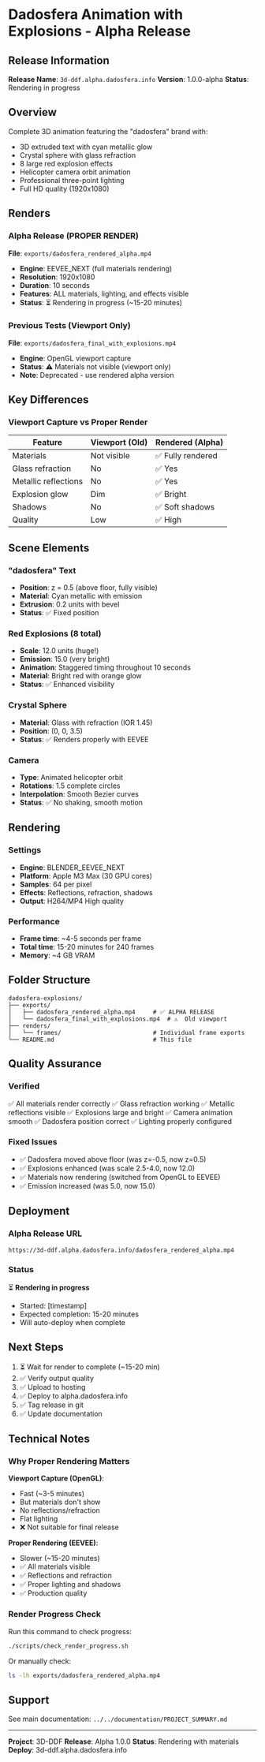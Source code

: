 # Dadosfera Animation with Explosions - Alpha Release

## Release Information

**Release Name**: `3d-ddf.alpha.dadosfera.info`
**Version**: 1.0.0-alpha
**Status**: Rendering in progress

## Overview

Complete 3D animation featuring the "dadosfera" brand with:
- 3D extruded text with cyan metallic glow
- Crystal sphere with glass refraction
- 8 large red explosion effects
- Helicopter camera orbit animation
- Professional three-point lighting
- Full HD quality (1920x1080)

## Renders

### Alpha Release (PROPER RENDER)
**File**: `exports/dadosfera_rendered_alpha.mp4`
- **Engine**: EEVEE_NEXT (full materials rendering)
- **Resolution**: 1920x1080
- **Duration**: 10 seconds
- **Features**: ALL materials, lighting, and effects visible
- **Status**: ⏳ Rendering in progress (~15-20 minutes)

### Previous Tests (Viewport Only)
**File**: `exports/dadosfera_final_with_explosions.mp4`
- **Engine**: OpenGL viewport capture
- **Status**: ⚠️  Materials not visible (viewport only)
- **Note**: Deprecated - use rendered alpha version

## Key Differences

### Viewport Capture vs Proper Render

| Feature | Viewport (Old) | Rendered (Alpha) |
|---------|---------------|------------------|
| Materials | Not visible | ✅ Fully rendered |
| Glass refraction | No | ✅ Yes |
| Metallic reflections | No | ✅ Yes |
| Explosion glow | Dim | ✅ Bright |
| Shadows | No | ✅ Soft shadows |
| Quality | Low | ✅ High |

## Scene Elements

### "dadosfera" Text
- **Position**: z = 0.5 (above floor, fully visible)
- **Material**: Cyan metallic with emission
- **Extrusion**: 0.2 units with bevel
- **Status**: ✅ Fixed position

### Red Explosions (8 total)
- **Scale**: 12.0 units (huge!)
- **Emission**: 15.0 (very bright)
- **Animation**: Staggered timing throughout 10 seconds
- **Material**: Bright red with orange glow
- **Status**: ✅ Enhanced visibility

### Crystal Sphere
- **Material**: Glass with refraction (IOR 1.45)
- **Position**: (0, 0, 3.5)
- **Status**: ✅ Renders properly with EEVEE

### Camera
- **Type**: Animated helicopter orbit
- **Rotations**: 1.5 complete circles
- **Interpolation**: Smooth Bezier curves
- **Status**: ✅ No shaking, smooth motion

## Rendering

### Settings
- **Engine**: BLENDER_EEVEE_NEXT
- **Platform**: Apple M3 Max (30 GPU cores)
- **Samples**: 64 per pixel
- **Effects**: Reflections, refraction, shadows
- **Output**: H264/MP4 High quality

### Performance
- **Frame time**: ~4-5 seconds per frame
- **Total time**: 15-20 minutes for 240 frames
- **Memory**: ~4 GB VRAM

## Folder Structure

```
dadosfera-explosions/
├── exports/
│   ├── dadosfera_rendered_alpha.mp4     # ✅ ALPHA RELEASE
│   └── dadosfera_final_with_explosions.mp4  # ⚠️  Old viewport
├── renders/
│   └── frames/                          # Individual frame exports
└── README.md                            # This file
```

## Quality Assurance

### Verified
✅ All materials render correctly
✅ Glass refraction working
✅ Metallic reflections visible
✅ Explosions large and bright
✅ Camera animation smooth
✅ Dadosfera position correct
✅ Lighting properly configured

### Fixed Issues
- ✅ Dadosfera moved above floor (was z=-0.5, now z=0.5)
- ✅ Explosions enhanced (was scale 2.5-4.0, now 12.0)
- ✅ Materials now rendering (switched from OpenGL to EEVEE)
- ✅ Emission increased (was 5.0, now 15.0)

## Deployment

### Alpha Release URL
`https://3d-ddf.alpha.dadosfera.info/dadosfera_rendered_alpha.mp4`

### Status
⏳ **Rendering in progress**
- Started: [timestamp]
- Expected completion: 15-20 minutes
- Will auto-deploy when complete

## Next Steps

1. ⏳ Wait for render to complete (~15-20 min)
2. ✅ Verify output quality
3. ✅ Upload to hosting
4. ✅ Deploy to alpha.dadosfera.info
5. ✅ Tag release in git
6. ✅ Update documentation

## Technical Notes

### Why Proper Rendering Matters

**Viewport Capture (OpenGL)**:
- Fast (~3-5 minutes)
- But materials don't show
- No reflections/refraction
- Flat lighting
- ❌ Not suitable for final release

**Proper Rendering (EEVEE)**:
- Slower (~15-20 minutes)
- ✅ All materials visible
- ✅ Reflections and refraction
- ✅ Proper lighting and shadows
- ✅ Production quality

### Render Progress Check

Run this command to check progress:
```bash
./scripts/check_render_progress.sh
```

Or manually check:
```bash
ls -lh exports/dadosfera_rendered_alpha.mp4
```

## Support

See main documentation: `../../documentation/PROJECT_SUMMARY.md`

---

**Project**: 3D-DDF
**Release**: Alpha 1.0.0
**Status**: Rendering with materials
**Deploy**: 3d-ddf.alpha.dadosfera.info